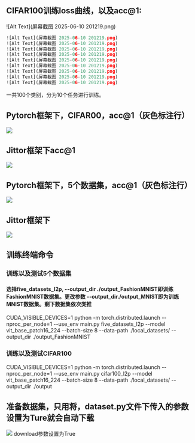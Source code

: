 ## CIFAR100训练loss曲线，以及acc@1:
![Alt Text](屏幕截图 2025-06-10 201219.png)
```python
![Alt Text](屏幕截图 2025-06-10 201219.png)
![Alt Text](屏幕截图 2025-06-10 201219.png)
![Alt Text](屏幕截图 2025-06-10 201219.png)
![Alt Text](屏幕截图 2025-06-10 201219.png)
![Alt Text](屏幕截图 2025-06-10 201219.png)
![Alt Text](屏幕截图 2025-06-10 201219.png)
![Alt Text](屏幕截图 2025-06-10 201219.png)
![Alt Text](屏幕截图 2025-06-10 201219.png)
![Alt Text](屏幕截图 2025-06-10 201219.png)

```

一共100个类别，分为10个任务进行训练。

## Pytorch框架下，CIFAR00，acc@1（灰色标注行）

![](C:\Users\26658\AppData\Roaming\marktext\images\2025-06-10-19-16-01-image.png)

## Jittor框架下acc@1

![](C:\Users\26658\AppData\Roaming\marktext\images\2025-06-10-19-17-32-image.png)

## Pytorch框架下，5个数据集，acc@1（灰色标注行）

![](C:\Users\26658\AppData\Roaming\marktext\images\2025-06-10-19-18-46-image.png)

## Jittor框架下

![](C:\Users\26658\AppData\Roaming\marktext\images\2025-06-10-19-20-05-image.png)

## 训练终端命令

### 训练以及测试5个数据集

#### 选择five_datasets_l2p, --output_dir ./output_FashionMNIST即训练FashionMNIST数据集。更改参数 --output_dir./output_MNIST即为训练MNIST数据集。剩下数据集依次类推

CUDA_VISIBLE_DEVICES=1 python -m torch.distributed.launch --nproc_per_node=1 --use_env main.py five_datasets_l2p --model vit_base_patch16_224 --batch-size 8 --data-path ./local_datasets/ --output_dir ./output_FashionMNIST

### 训练以及测试CIFAR100

CUDA_VISIBLE_DEVICES=1 python -m torch.distributed.launch --nproc_per_node=1 --use_env main.py cifar100_l2p --model vit_base_patch16_224 --batch-size 8 --data-path ./local_datasets/ --output_dir ./output

## 准备数据集，只用将，dataset.py文件下传入的参数设置为Ture就会自动下载

![](C:\Users\26658\AppData\Roaming\marktext\images\2025-06-10-19-47-33-image.png)
download参数设置为True
